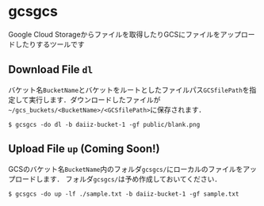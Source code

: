 # gcsgcs
Google Cloud Storageからファイルを取得したりGCSにファイルをアップロードしたりするツールです

## Download File `dl`
バケット名`BucketName`とバケットをルートとしたファイルパス`GCSfilePath`を指定して実行します．ダウンロードしたファイルが`~/gcs_buckets/<BucketName>/<GCSfilePath>`に保存されます．
```
$ gcsgcs -do dl -b daiiz-bucket-1 -gf public/blank.png
```

## Upload File `up` (Coming Soon!)
GCSのバケット名`BucketName`内のフォルダ`gcsgcs/`にローカルのファイルをアップロードします．
フォルダ`gcsgcs/`は予め作成しておいてください．
```
$ gcsgcs -do up -lf ./sample.txt -b daiiz-bucket-1 -gf sample.txt
```
